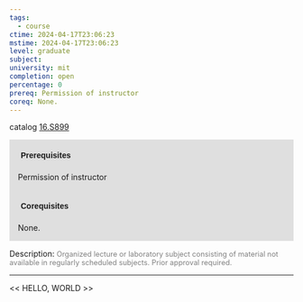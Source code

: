 ```yaml
---
tags:
  - course
ctime: 2024-04-17T23:06:23
mstime: 2024-04-17T23:06:23
level: graduate
subject: 
university: mit
completion: open
percentage: 0
prereq: Permission of instructor
coreq: None.
---
```


catalog [16.S899](http://student.mit.edu/catalog/m16b.html#16.S899)

<span style="display: block; padding: 15px; background-color: rgb(100, 100, 100, 0.2);"><font id="m_prereq1533_0" style="display: block; font-family: Arial, sans-serif; font-weight: bold; padding: 5px">Prerequisites</font><br><span id="prereq1533_0">Permission of instructor</span></span>
<span style="display: block; padding: 15px; background-color: rgb(100, 100, 100, 0.2);"><font id="m_coreq1533_0" style="display: block; font-family: Arial, sans-serif; font-weight: bold; padding: 5px">Corequisites</font><br><span id="coreq1533_0">None.</span></span>

<font style="">Description:</font>
<font style="color: grey; font-size: 0.8rem;">Organized lecture or laboratory subject consisting of material not available in regularly scheduled subjects. Prior approval required.</font>



---

<< HELLO, WORLD >>
